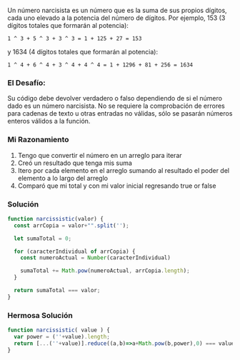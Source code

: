 Un número narcisista es un número que es la suma de sus propios dígitos, cada uno elevado a la potencia del número de dígitos.
Por ejemplo, 153 (3 dígitos totales que formarán al potencia):
```
1 ^ 3 + 5 ^ 3 + 3 ^ 3 = 1 + 125 + 27 = 153
```
y 1634 (4 dígitos totales que formarán al potencia):
```
1 ^ 4 + 6 ^ 4 + 3 ^ 4 + 4 ^ 4 = 1 + 1296 + 81 + 256 = 1634
```
 
### El Desafío:
Su código debe devolver verdadero o falso dependiendo de si el número dado es un número narcisista.
No se requiere la comprobación de errores para cadenas de texto u otras entradas no válidas, sólo se pasarán números enteros válidos a la función.

### Mi Razonamiento 

1. Tengo que convertir el número en un arreglo para iterar
2. Creó un resultado que tenga mis suma
3. Itero por cada elemento en el arreglo sumando al resultado el poder del elemento a lo largo del arreglo
4. Comparó que mi total y con mi valor inicial regresando true or false

### Solución

```js
function narcissistic(valor) {
  const arrCopia = valor+"".split('');

  let sumaTotal = 0;

  for (caracterIndividual of arrCopia) {
    const numeroActual = Number(caracterIndividual)

    sumaTotal += Math.pow(numeroActual, arrCopia.length);
  }

  return sumaTotal === valor;
}
```
### Hermosa Solución
```js
function narcissistic( value ) {
  var power = (''+value).length;
  return [...(''+value)].reduce((a,b)=>a+Math.pow(b,power),0) === value;
}
```

